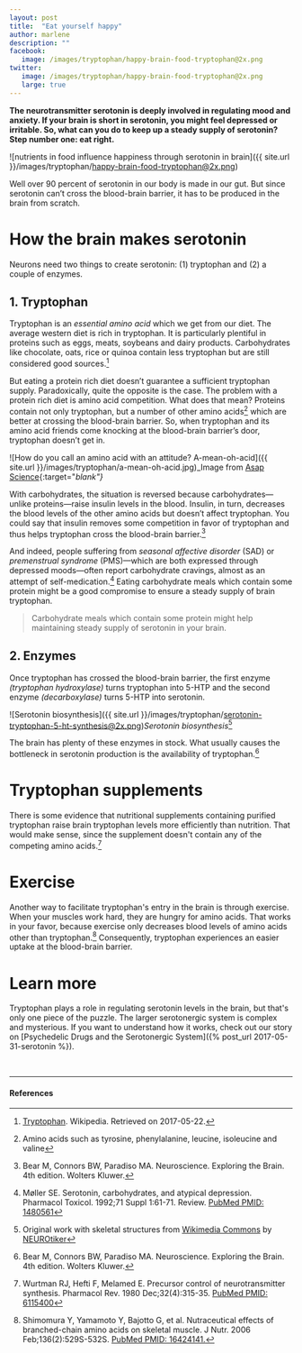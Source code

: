 ```yaml
---
layout: post
title:  "Eat yourself happy"
author: marlene
description: ""
facebook:
   image: /images/tryptophan/happy-brain-food-tryptophan@2x.png
twitter:
   image: /images/tryptophan/happy-brain-food-tryptophan@2x.png
   large: true
---
```


**The neurotransmitter serotonin is deeply involved in regulating mood and anxiety. If your brain is short in serotonin, you might feel depressed or irritable. So, what can you do to keep up a steady supply of serotonin? Step number one: eat right.**

![nutrients in food influence happiness through serotonin in brain]({{ site.url }}/images/tryptophan/happy-brain-food-tryptophan@2x.png)

<!--more-->

Well over 90 percent of serotonin in our body is made in our gut. But since serotonin can’t cross the blood-brain barrier, it has to be produced in the brain from scratch.

# How the brain makes serotonin
Neurons need two things to create serotonin: (1) tryptophan and (2) a couple of enzymes.

## 1. Tryptophan 
Tryptophan is an _essential amino acid_ which we get from our diet. The average western diet is rich in tryptophan. It is particularly plentiful in proteins such as eggs, meats, soybeans and dairy products. Carbohydrates like chocolate, oats, rice or quinoa contain less tryptophan but are still considered good sources.[^tryptophan-wikipedia]

But eating a protein rich diet doesn’t guarantee a sufficient tryptophan supply. Paradoxically, quite the opposite is the case. The problem with a protein rich diet is amino acid competition. What does that mean? Proteins contain not only tryptophan, but a number of other amino acids[^amino-acids] which are better at crossing the blood-brain barrier. So, when tryptophan and its amino acid friends come knocking at the blood-brain barrier’s door, tryptophan doesn’t get in.

![How do you call an amino acid with an attitude? A-mean-oh-acid]({{ site.url }}/images/tryptophan/a-mean-oh-acid.jpg)_Image from [Asap Science](https://www.youtube.com/user/AsapSCIENCE){:target="_blank"}_

With carbohydrates, the situation is reversed because carbohydrates—unlike proteins—raise insulin levels in the blood. Insulin, in turn, decreases the blood levels of the other amino acids but doesn’t affect tryptophan. You could say that insulin removes some competition in favor of tryptophan and thus helps tryptophan cross the blood-brain barrier.[^neuroscience]

And indeed, people suffering from _seasonal affective disorder_ (SAD) or _premenstrual syndrome_ (PMS)—which are both expressed through depressed moods—often report carbohydrate cravings, almost as an attempt of self-medication.[^moller] Eating carbohydrate meals which contain some protein might be a good compromise to ensure a steady supply of brain tryptophan.

> Carbohydrate meals which contain some protein might help maintaining steady supply of serotonin in your brain.

## 2. Enzymes
Once tryptophan has crossed the blood-brain barrier, the first enzyme _(tryptophan hydroxylase)_ turns tryptophan into 5-HTP and the second enzyme _(decarboxylase)_ turns 5-HTP into serotonin.

![Serotonin biosynthesis]({{ site.url }}/images/tryptophan/serotonin-tryptophan-5-ht-synthesis@2x.png)_Serotonin biosynthesis_[^biosynthesis]

The brain has plenty of these enzymes in stock. What usually causes the bottleneck in serotonin production is the availability of tryptophan.[^neuroscience]

# Tryptophan supplements
There is some evidence that nutritional supplements containing purified tryptophan raise brain tryptophan levels more efficiently than nutrition. That would make sense, since the supplement doesn't contain any of the competing amino acids.[^Wurtman]

# Exercise
Another way to facilitate tryptophan's entry in the brain is through exercise. When your muscles work hard, they are hungry for amino acids. That works in your favor, because exercise only decreases blood levels of amino acids other than tryptophan.[^BCAA] Consequently, tryptophan experiences an easier uptake at the blood-brain barrier.

# Learn more
Tryptophan plays a role in regulating serotonin levels in the brain, but that's only one piece of the puzzle. The larger serotonergic system is complex and mysterious. If you want to understand how it works, check out our story on [Psychedelic Drugs and the Serotonergic System]({% post_url 2017-05-31-serotonin %}).

&nbsp;

* * *

#### References

[^biosynthesis]: Original work with skeletal structures from [Wikimedia Commons](https://commons.wikimedia.org/wiki/File:Serotonin_biosynthesis.svg) by [NEUROtiker]( https://commons.wikimedia.org/wiki/User:NEUROtiker)

[^tryptophan-wikipedia]: [Tryptophan](https://en.wikipedia.org/wiki/Tryptophan). Wikipedia. Retrieved on 2017-05-22.

[^amino-acids]: Amino acids such as tyrosine, phenylalanine, leucine, isoleucine and valine[^neuroscience]

[^neuroscience]: Bear M, Connors BW, Paradiso MA. Neuroscience. Exploring the Brain. 4th edition. Wolters Kluwer.

[^moller]: Møller SE. Serotonin, carbohydrates, and atypical depression. Pharmacol Toxicol. 1992;71 Suppl 1:61-71. Review. [PubMed PMID: 1480561]( https://www.ncbi.nlm.nih.gov/pubmed/1480561)

[^Wurtman]: Wurtman RJ, Hefti F, Melamed E. Precursor control of neurotransmitter synthesis. Pharmacol Rev. 1980 Dec;32(4):315-35. [PubMed PMID: 6115400](https://www.ncbi.nlm.nih.gov/pubmed/6115400)

[^BCAA]: Shimomura Y, Yamamoto Y, Bajotto G, et al. Nutraceutical effects of branched-chain amino acids on skeletal muscle. J Nutr. 2006 Feb;136(2):529S-532S. [PubMed PMID: 16424141.](https://www.ncbi.nlm.nih.gov/pubmed/16424141)
